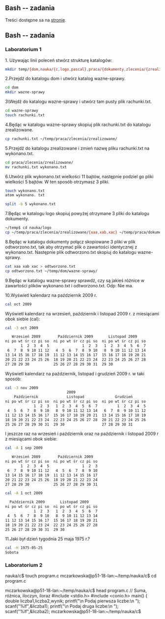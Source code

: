 ## Bash -- zadania

Treści dostępne sa na [stronie](http://wbzyl.inf.ug.edu.pl/sp/labs01).

## Bash -- zadania
### Laboratorium 1

1\. Używając linii poleceń stwórz strukturę katalogów:

```sh
mkdir temp/{dom,nauka/{c,logo,pascal},praca/{dokumenty,zlecenia/{zrealizowane,niezrealizowane}}} -p
```

2\.Przejdź do katalogu dom i utwórz katalog wazne-sprawy.

```sh
cd dom
mkdir wazne-sprawy
```

3\Wejdź do katalogu wazne-sprawy i utwórz tam pusty plik rachunki.txt.

```sh
cd wazne-sprawy
touch rachunki.txt
```

4\.Będąc w katalogu wazne-sprawy skopiuj plik rachunki.txt do katalogu zrealizowane.

```sh
cp rachunki.txt ~/temp/praca/zlecenia/zrealizowane/
```

5\.Przejdź do katalogu zrealizowane i zmień nazwę pliku rachunki.txt na wykonano.txt.

```sh
cd praca/zlecenia/zrealizowane/
mv rachunki.txt wykonano.txt
```

6\.Utwórz plik wykonano.txt wielkości 11 bajtów, następnie podziel go pliki wielkości 5 bajtów. W ten sposób otrzymasz 3 pliki.

```sh
touch wykonano.txt
atom wykonano. txt
```

```sh
split -b 5 wykonano.txt
```
7\.Będąc w katalogu logo skopiuj powyżej otrzymane 3 pliki do katalogu dokumenty.

```sh
~/temp$ cd nauka/logo
cp ~/temp/praca/zlecenia/zrealizowane/{xaa,xab,xac} ~/temp/praca/dokumenty/
```
8\.Będąc w katalogu dokumenty połącz skopiowane 3 pliki w plik odtworzono.txt, tak aby otrzymać plik o zawartości identycznej z wykonano.txt. Następnie plik odtworzono.txt skopiuj do katalogu wazne-sprawy.

```sh
cat xaa xab xac > odtworzono.txt
cp odtworzono.txt ~/temp/dom/wazne-sprawy/
```
9\.Będąc w katalogu wazne-sprawy sprawdź, czy są jakieś różnice w zawartości plików wykonano.txt i odtworzono.txt.
Odp: Nie ma. 

10\.Wyświetl kalendarz na październik 2009 r.

```sh
cal oct 2009
```

Wyświetl kalendarz na wrzesień, październik i listopad 2009 r. z miesiącami obok siebie (cal):

```sh
cal -3 oct 2009

   Wrzesień 2009        Październik 2009       Listopad 2009      
ni po wt śr cz pi so  ni po wt śr cz pi so  ni po wt śr cz pi so  
       1  2  3  4  5               1  2  3   1  2  3  4  5  6  7  
 6  7  8  9 10 11 12   4  5  6  7  8  9 10   8  9 10 11 12 13 14  
13 14 15 16 17 18 19  11 12 13 14 15 16 17  15 16 17 18 19 20 21  
20 21 22 23 24 25 26  18 19 20 21 22 23 24  22 23 24 25 26 27 28  
27 28 29 30           25 26 27 28 29 30 31  29 30 
```

Wyświetl kalendarz na październik, listopad i grudzień 2009 r. w taki sposób:

```sh
cal -3 nov 2009
                            2009
    Październik             Listopad              Grudzień        
ni po wt śr cz pi so  ni po wt śr cz pi so  ni po wt śr cz pi so  
             1  2  3   1  2  3  4  5  6  7         1  2  3  4  5  
 4  5  6  7  8  9 10   8  9 10 11 12 13 14   6  7  8  9 10 11 12  
11 12 13 14 15 16 17  15 16 17 18 19 20 21  13 14 15 16 17 18 19  
18 19 20 21 22 23 24  22 23 24 25 26 27 28  20 21 22 23 24 25 26  
25 26 27 28 29 30 31  29 30                 27 28 29 30 31   
```
I jeszcze raz na wrzesień i październik oraz na październik i listopad 2009 r z miesiącami obok siebie:

```sh
cal -A 1 sep 2009

   Wrzesień 2009        Październik 2009    
ni po wt śr cz pi so  ni po wt śr cz pi so  
       1  2  3  4  5               1  2  3  
 6  7  8  9 10 11 12   4  5  6  7  8  9 10  
13 14 15 16 17 18 19  11 12 13 14 15 16 17  
20 21 22 23 24 25 26  18 19 20 21 22 23 24  
27 28 29 30           25 26 27 28 29 30 31  

cal -A 1 oct 2009

  Październik 2009       Listopad 2009      
ni po wt śr cz pi so  ni po wt śr cz pi so  
             1  2  3   1  2  3  4  5  6  7  
 4  5  6  7  8  9 10   8  9 10 11 12 13 14  
11 12 13 14 15 16 17  15 16 17 18 19 20 21  
18 19 20 21 22 23 24  22 23 24 25 26 27 28  
25 26 27 28 29 30 31  29 30 
```

11\.Jaki był dzień tygodnia 25 maja 1975 r.?

```sh
cal -H 1975-05-25
Sobota
```
### Laboratorium 2
nauka/c$ touch program.c
mczarkowska@p51-18-lan:~/temp/nauka/c$ cd program.c


mczarkowska@p51-18-lan:~/temp/nauka/c$ head program.c
// Suma, różnica, iloczyn, iloraz
#include <stdio.h>
#include <conio.h>
main()
{
        double liczba1,liczba2,wynik;
        printf("\n Podaj pierwsza liczbe:\n ");
        scanf("%lf",&liczba1);
        printf("\n Podaj druga liczbe:\n ");
        scanf("%lf",&liczba2);
mczarkowska@p51-18-lan:~/temp/nauka/c$ 








